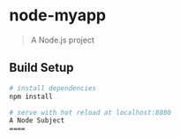 # node-myapp

> A Node.js project

## Build Setup

``` bash
# install dependencies
npm install

# serve with hot reload at localhost:8080
A Node Subject
====